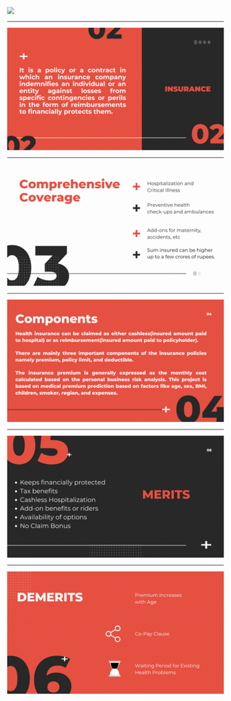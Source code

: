<img src="https://github.com/shahkv95/healthurance-prems/blob/main/imgs/01-medurance.gif">

<hr>

<img src="https://github.com/shahkv95/healthurance-prems/blob/main/imgs/2-intro.gif">

<hr>

<img src="https://github.com/shahkv95/healthurance-prems/blob/main/imgs/3-coverage.gif">

<hr>

<img src="https://github.com/shahkv95/healthurance-prems/blob/main/imgs/4-components.gif">

<hr>

<img src="https://github.com/shahkv95/healthurance-prems/blob/main/imgs/5-merits.gif">

<hr>

<img src="https://github.com/shahkv95/healthurance-prems/blob/main/imgs/6-demerits.gif">
